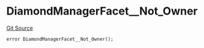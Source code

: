 # DiamondManagerFacet__Not_Owner
[Git Source](https://github.com/VaporFi/liquid-staking/blob/3b515db4cbed442e9d462b37141dae8e14c9c9d0/src/facets/DiamondManagerFacet.sol)


```solidity
error DiamondManagerFacet__Not_Owner();
```

